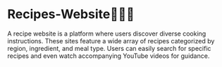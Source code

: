 # Recipes-Website🍗🍔🍙
A recipe website is a platform where users discover diverse cooking instructions. These sites feature a wide array of recipes categorized by region, ingredient, and meal type. Users can easily search for specific recipes and even watch accompanying YouTube videos for guidance.
